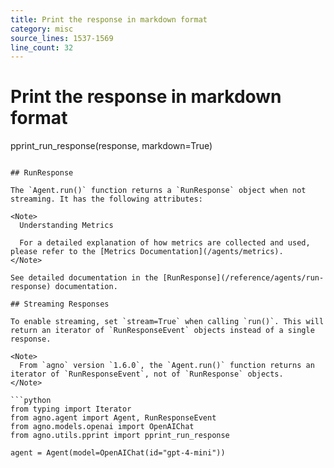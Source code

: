 ```yaml
---
title: Print the response in markdown format
category: misc
source_lines: 1537-1569
line_count: 32
---
```


# Print the response in markdown format
pprint_run_response(response, markdown=True)
```

## RunResponse

The `Agent.run()` function returns a `RunResponse` object when not streaming. It has the following attributes:

<Note>
  Understanding Metrics

  For a detailed explanation of how metrics are collected and used, please refer to the [Metrics Documentation](/agents/metrics).
</Note>

See detailed documentation in the [RunResponse](/reference/agents/run-response) documentation.

## Streaming Responses

To enable streaming, set `stream=True` when calling `run()`. This will return an iterator of `RunResponseEvent` objects instead of a single response.

<Note>
  From `agno` version `1.6.0`, the `Agent.run()` function returns an iterator of `RunResponseEvent`, not of `RunResponse` objects.
</Note>

```python
from typing import Iterator
from agno.agent import Agent, RunResponseEvent
from agno.models.openai import OpenAIChat
from agno.utils.pprint import pprint_run_response

agent = Agent(model=OpenAIChat(id="gpt-4-mini"))


